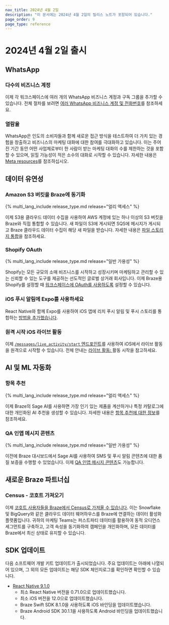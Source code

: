 ```yaml
---
nav_title: 2024년 4월 2일
description: "이 문서에는 2024년 4월 2일의 릴리스 노트가 포함되어 있습니다."
page_order: 9
page_type: reference
---
```


# 2024년 4월 2일 출시

## WhatsApp

### 다수의 비즈니스 계정

이제 각 워크스페이스에 여러 개의 WhatsApp 비즈니스 계정과 구독 그룹을 추가할 수 있습니다. 전체 절차를 보려면 [여러 WhatsApp 비즈니스 계정 및 전화번호]({{site.baseurl}}/user_guide/message_building_by_channel/whatsapp/overview/multiple_subscription_groups/)를 참조하세요.

### 열람율

WhatsApp은 인도의 소비자들과 함께 새로운 접근 방식을 테스트하여 더 가치 있는 경험을 창출하고 비즈니스의 마케팅 대화에 대한 참여를 극대화하고 있습니다. 이는 주어진 기간 동안 어떤 사업체로부터 한 사람이 받는 마케팅 대화의 수를 제한하는 것을 포함할 수 있으며, 읽힐 가능성이 적은 소수의 대화로 시작할 수 있습니다. 자세한 내용은 [Meta resources]({{site.baseurl}}/user_guide/message_building_by_channel/whatsapp/meta_resources/)를 참조하십시오.

## 데이터 유연성

### Amazon S3 버킷을 Braze에 동기화

{% multi_lang_include release_type.md release="얼리 액세스" %}

이제 S3용 클라우드 데이터 수집을 사용하여 AWS 계정에 있는 하나 이상의 S3 버킷을 Braze와 직접 통합할 수 있습니다. 새 파일이 S3에 게시되면 SQS에 메시지가 게시되고 Braze 클라우드 데이터 수집이 해당 새 파일을 받습니다. 자세한 내용은 [파일 스토리지 통합]({{site.baseurl}}/user_guide/data_and_analytics/cloud_ingestion/file_integrations/)을 참조하세요.

### Shopify OAuth

{% multi_lang_include release_type.md release="일반 가용성" %}

Shopify는 모든 규모의 소매 비즈니스를 시작하고 성장시키며 마케팅하고 관리할 수 있는 신뢰할 수 있는 도구를 제공하는 선도적인 글로벌 상거래 회사입니다. 이제 Braze용 Shopify를 설정할 때 [워크스페이스에 OAuth를 사용하도록]({{site.baseurl}}/partners/message_orchestration/channel_extensions/ecommerce/shopify/setting_up_shopify/) 설정할 수 있습니다.

### iOS 푸시 알림에 Expo를 사용하세요

React Native와 함께 Expo를 사용하여 iOS 앱에 리치 푸시 알림 및 푸시 스토리를 통합하는 [방법을 추가했습니다]({{site.baseurl}}/developer_guide/platform_integration_guides/react_native/push_notifications/?tab=expo).

### 원격 시작 iOS 라이브 활동

이제 [`/messages/live_activity/start` 엔드포인트]({{site.baseurl}}/api/endpoints/messaging/live_activity/start/)를 사용하여 iOS에서 라이브 활동을 원격으로 시작할 수 있습니다. 전체 안내는 [라이브 활동: ]({{site.baseurl}}/developer_guide/platform_integration_guides/swift/live_activities/live_activities/#step-2-start-the-activity) 활동 시작을 참고하세요.

## AI 및 ML 자동화

### 항목 추천

{% multi_lang_include release_type.md release="얼리 액세스" %}

이제 Braze의 Sage AI를 사용하면 가장 인기 있는 제품을 계산하거나 특정 카탈로그에 대한 개인화된 AI 추천을 생성할 수 있습니다. 자세한 내용은 [항목 추천에 대한 정보]({{site.baseurl}}/user_guide/sage_ai/recommendations/about_item_recommendations/)를 참조하세요.

### QA 인앱 메시지 콘텐츠

{% multi_lang_include release_type.md release="일반 가용성" %}

이전에 Braze 대시보드에서 Sage AI를 사용하여 SMS 및 푸시 알림 콘텐츠에 대한 품질 보증을 수행할 수 있었습니다. 이제 [QA 인앱 메시지 콘텐츠]({{site.baseurl}}/user_guide/sage_ai/generative_ai/ai_content_qa/)도 가능합니다.

## 새로운 Braze 파트너십

### Census - 코호트 가져오기

이제 [코호트 사용자들을 Braze에서 Census로 가져올 수 있습니다]({{site.baseurl}}/partners/data_and_infrastructure_agility/cohort_import/census/). 이는 Snowflake 및 BigQuery와 같은 클라우드 데이터 웨어하우스를 Braze에 연결하는 데이터 활성화 플랫폼입니다. 귀하의 마케팅 Teams는 퍼스트파티 데이터를 활용하여 동적 오디언스 세그먼트를 구축하고, 고객 속성을 동기화하여 캠페인을 개인화하며, 모든 데이터를 Braze에서 최신 상태로 유지할 수 있습니다.

## SDK 업데이트

다음 소프트웨어 개발 키트 업데이트가 출시되었습니다. 주요 업데이트는 아래에 나열되어 있으며, 그 외의 모든 업데이트는 해당 SDK 체인지로그를 확인하면 확인할 수 있습니다.

- [React Native 9.1.0](https://github.com/braze-inc/braze-react-native-sdk/blob/master/CHANGELOG.md)
  - 최소 React Native 버전을 0.71.0으로 업데이트했습니다.
  - 최소 iOS 버전을 12.0으로 업데이트했습니다.
  - Braze Swift SDK 8.1.0을 사용하도록 iOS 바인딩을 업데이트했습니다.
  - Braze Android SDK 30.1.1을 사용하도록 Android 바인딩을 업데이트했습니다.

